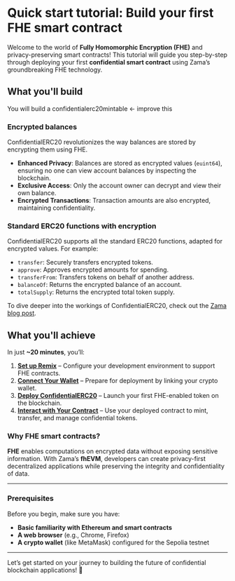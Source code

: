 # Quick start tutorial: Build your first FHE smart contract

Welcome to the world of **Fully Homomorphic Encryption (FHE)** and privacy-preserving smart contracts! This tutorial will guide you step-by-step through deploying your first **confidential smart contract** using Zama’s groundbreaking FHE technology.

## What you'll build

You will build a confidentialerc20mintable <- improve this

### Encrypted balances

ConfidentialERC20 revolutionizes the way balances are stored by encrypting them using FHE.

- **Enhanced Privacy**: Balances are stored as encrypted values (`euint64`), ensuring no one can view account balances by inspecting the blockchain.
- **Exclusive Access**: Only the account owner can decrypt and view their own balance.
- **Encrypted Transactions**: Transaction amounts are also encrypted, maintaining confidentiality.

### Standard ERC20 functions with encryption

ConfidentialERC20 supports all the standard ERC20 functions, adapted for encrypted values. For example:

- `transfer`: Securely transfers encrypted tokens.
- `approve`: Approves encrypted amounts for spending.
- `transferFrom`: Transfers tokens on behalf of another address.
- `balanceOf`: Returns the encrypted balance of an account.
- `totalSupply`: Returns the encrypted total token supply.

To dive deeper into the workings of ConfidentialERC20, check out the [Zama blog post](https://www.zama.ai/post/confidential-erc-20-tokens-using-homomorphic-encryption).

## What you'll achieve

In just **~20 minutes**, you’ll:

1. [**Set up Remix**](getting_started/quick_start/remix.md) – Configure your development environment to support FHE contracts.
2. [**Connect Your Wallet**](getting_started/quick_start/connect_wallet.md) – Prepare for deployment by linking your crypto wallet.
3. [**Deploy ConfidentialERC20**](getting_started/quick_start/first_smart_contract.md) – Launch your first FHE-enabled token on the blockchain.
4. [**Interact with Your Contract**](getting_started/quick_start/deploy.md) – Use your deployed contract to mint, transfer, and manage confidential tokens.

### Why FHE smart contracts?

**FHE** enables computations on encrypted data without exposing sensitive information. With Zama’s **fhEVM**, developers can create privacy-first decentralized applications while preserving the integrity and confidentiality of data.

---

### Prerequisites

Before you begin, make sure you have:

- **Basic familiarity with Ethereum and smart contracts**
- **A web browser** (e.g., Chrome, Firefox)
- **A crypto wallet** (like MetaMask) configured for the Sepolia testnet

---

Let’s get started on your journey to building the future of confidential blockchain applications! 🚀
